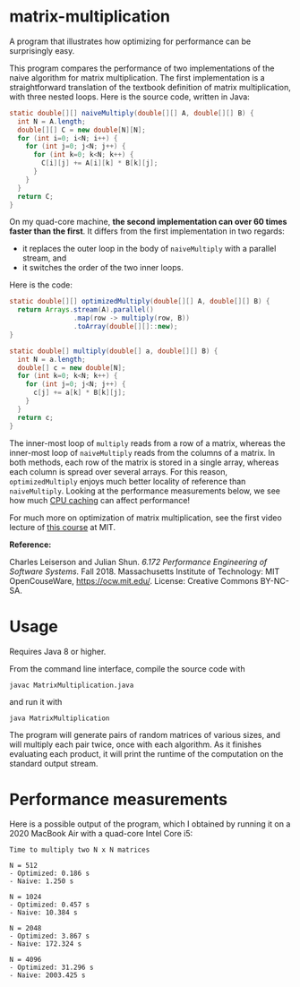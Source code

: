 # matrix-multiplication

A program that illustrates how optimizing for performance can be surprisingly easy.

This program compares the performance of two implementations of the naive algorithm for matrix multiplication. The first implementation is a straightforward translation of the textbook definition of matrix multiplication, with three nested loops. Here is the source code, written in Java:

```java
static double[][] naiveMultiply(double[][] A, double[][] B) {
  int N = A.length;
  double[][] C = new double[N][N];
  for (int i=0; i<N; i++) {
    for (int j=0; j<N; j++) {
      for (int k=0; k<N; k++) {
        C[i][j] += A[i][k] * B[k][j];
      }
    }
  }
  return C; 
}
```

On my quad-core machine, <b>the second implementation can over 60 times faster than the first</b>. It differs from the first implementation in two regards:

- it replaces the outer loop in the body of `naiveMultiply` with a parallel stream, and
- it switches the order of the two inner loops.

Here is the code:

```java
static double[][] optimizedMultiply(double[][] A, double[][] B) {
  return Arrays.stream(A).parallel()
                .map(row -> multiply(row, B))
                .toArray(double[][]::new);
}
```

```java
static double[] multiply(double[] a, double[][] B) {
  int N = a.length;
  double[] c = new double[N];
  for (int k=0; k<N; k++) {
    for (int j=0; j<N; j++) {
      c[j] += a[k] * B[k][j];
    }
  }
  return c;
}
```

The inner-most loop of `multiply` reads from a row of a matrix, whereas the inner-most loop of `naiveMultiply` reads from the columns of a matrix. In both methods, each row of the matrix is stored in a single array, whereas each column is spread over several arrays. For this reason, `optimizedMultiply` enjoys much better locality of reference than `naiveMultiply`. Looking at the performance measurements below, we see how much [CPU caching](https://en.wikipedia.org/wiki/CPU_cache) can affect performance!

For much more on optimization of matrix multiplication, see the first video lecture of <a href="https://ocw.mit.edu/courses/electrical-engineering-and-computer-science/6-172-performance-engineering-of-software-systems-fall-2018/">this course</a> at MIT.

<b>Reference:</b>

Charles Leiserson and Julian Shun. <i>6.172 Performance Engineering of Software Systems.</i> Fall 2018. Massachusetts Institute of Technology: MIT OpenCouseWare, <a href="https://ocw.mit.edu/">https://ocw.mit.edu/</a>. License: Creative Commons BY-NC-SA.

# Usage

Requires Java 8 or higher.

From the command line interface, compile the source code with
```
javac MatrixMultiplication.java
```
and run it with
```
java MatrixMultiplication
```
The program will generate pairs of random matrices of various sizes, and will multiply each pair twice, once with each algorithm. As it finishes evaluating each product, it will print the runtime of the computation on the standard output stream.

# Performance measurements

Here is a possible output of the program, which I obtained by running it on a 2020 MacBook Air with a quad-core Intel Core i5:

```
Time to multiply two N x N matrices

N = 512 
- Optimized: 0.186 s 
- Naive: 1.250 s 

N = 1024 
- Optimized: 0.457 s 
- Naive: 10.384 s 

N = 2048 
- Optimized: 3.867 s 
- Naive: 172.324 s 

N = 4096 
- Optimized: 31.296 s 
- Naive: 2003.425 s 
```
